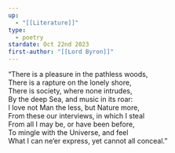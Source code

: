 ```yaml
---
up:
  - "[[Literature]]"
type:
  - poetry
stardate: Oct 22nd 2023
first-author: "[[Lord Byron]]"
---
```


“There is a pleasure in the pathless woods,  
There is a rapture on the lonely shore,  
There is society, where none intrudes,  
By the deep Sea, and music in its roar:  
I love not Man the less, but Nature more,  
From these our interviews, in which I steal  
From all I may be, or have been before,  
To mingle with the Universe, and feel  
What I can ne’er express, yet cannot all conceal.”